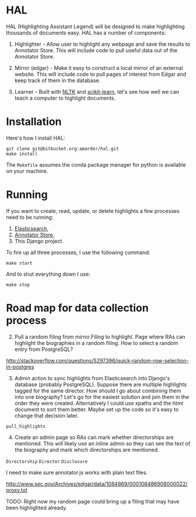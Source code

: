 # HAL

HAL (Highlighting Assistant Legend) will be designed to make highlighting thousands of documents easy. HAL has a number of components:

1. Highlighter - Allow user to highlight any webpage and save the results to Annotator Store. This will include code to pull useful data out of the Annotator Store.

2. Mirror (edgar) - Make it easy to construct a local mirror of an external website. This will include code to pull pages of interest from Edgar and keep track of them in the database.

3. Learner - Built with [NLTK](http://www.nltk.org/) and [scikit-learn](http://scikit-learn.org/stable/), let's see how well we can teach a computer to highlight documents.

# Installation

Here's how I install HAL:

    git clone git@bitbucket.org:amarder/hal.git
    make install

The `Makefile` assumes the conda package manager for python is available on your machine.

# Running

If you want to create, read, update, or delete highlights a few processes need to be running:

1. [Elasticsearch](http://www.elasticsearch.org/),
2. [Annotator Store](https://github.com/openannotation/annotator-store),
3. This Django project.

To fire up all three processes, I use the following command:

    make start

And to shut everything down I use:

    make stop

# Road map for data collection process

2. Pull a random filing from mirror.Filing to highlight. Page where RAs can highlight the biographies in a random filing. How to select a random entry from PostgreSQL?

http://stackoverflow.com/questions/5297396/quick-random-row-selection-in-postgres

3. Admin action to sync highlights from Elasticsearch into Django's database (probably PostgreSQL). Suppose there are multiple highlights tagged for the same director. How should I go about combining them into one biography? Let's go for the easiest solution and join them in the order they were created. Alternatively I could use xpaths and the html document to sort them better. Maybe set up the code so it's easy to change that decision later.

`pull_highlights`

4. Create an admin page so RAs can mark whether directorships are mentioned. This will likely use an inline admin so they can see the text of the biography and mark which directorships are mentioned.

`Directorship`
`Director`
`Disclosure`


I need to make sure annotator.js works with plain text files.

http://www.sec.gov/Archives/edgar/data/1084869/000108486908000022/proxy.txt

TODO: Right now my random page could bring up a filing that may have been highlighted already.

